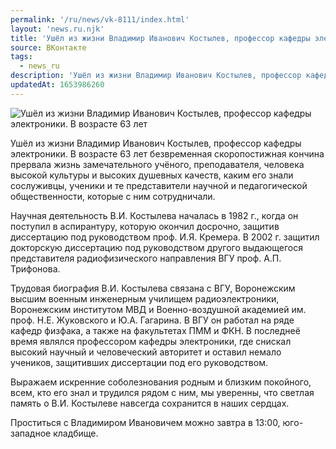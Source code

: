 ```yaml
---
permalink: '/ru/news/vk-8111/index.html'
layout: 'news.ru.njk'
title: 'Ушёл из жизни Владимир Иванович Костылев, профессор кафедры электроники.'
source: ВКонтакте
tags:
  - news_ru
description: 'Ушёл из жизни Владимир Иванович Костылев, профессор кафедры электроники.'
updatedAt: 1653986260
---
```

![Ушёл из жизни Владимир Иванович Костылев, профессор кафедры электроники. В возрасте 63 лет](https://sun9-85.userapi.com/s/v1/ig2/lM-m5iGVm_vz3-hTd4yQMxUcxl6dmu3rHzUolc4mBbY0CA4FYYb6-M_m34pQDvBcK2U4rDVLqQjENIUSxwNbMasw.jpg?size=718x1080&quality=96&type=album)

Ушёл из жизни Владимир Иванович Костылев, профессор кафедры электроники. В возрасте 63 лет безвременная скоропостижная кончина прервала жизнь замечательного учёного, преподавателя, человека высокой культуры и высоких душевных качеств, каким его знали сослуживцы, ученики и те представители научной и педагогической общественности, которые с ним сотрудничали.

Научная деятельность В.И. Костылева началась в 1982 г., когда он поступил в аспирантуру, которую окончил досрочно, защитив диссертацию под руководством проф. И.Я. Кремера. В 2002 г. защитил докторскую диссертацию под руководством другого выдающегося представителя радиофизического направления ВГУ проф. А.П. Трифонова.

Трудовая биография В.И. Костылева связана с ВГУ, Воронежским высшим военным инженерным училищем радиоэлектроники, Воронежским институтом МВД и Военно-воздушной академией им. проф. Н.Е. Жуковского и Ю.А. Гагарина. В ВГУ он работал на ряде кафедр физфака, а также на факультетах ПММ и ФКН. В последнеё время являлся профессором кафедры электроники, где снискал высокий научный и человеческий авторитет и оставил немало учеников, защитивших диссертации под его руководством.

Выражаем искренние соболезнования родным и близким покойного, всем, кто его знал и трудился рядом с ним, мы уверенны, что светлая память о В.И. Костылеве навсегда сохранится в наших сердцах.

Проститься с Владимиром Ивановичем можно завтра в 13:00, юго-западное кладбище.
